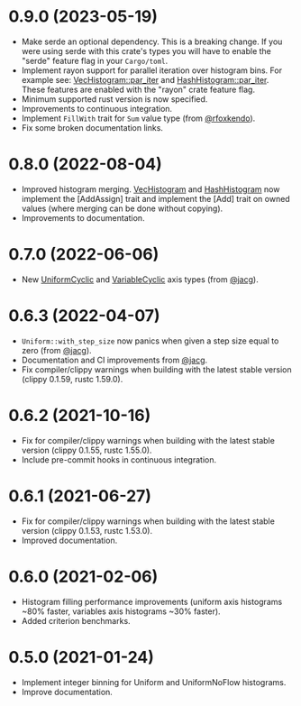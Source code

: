 # 0.9.0 (2023-05-19)

- Make serde an optional dependency. This is a breaking change. If you were using serde with this crate's types you will have to enable the "serde" feature flag in your `Cargo/toml`.
- Implement rayon support for parallel iteration over histogram bins. For example see: [VecHistogram::par_iter](https://docs.rs/ndhistogram/0.9.0/struct.VecHistogram.html#method.par_iter) and [HashHistogram::par_iter](https://docs.rs/ndhistogram/0.9.0/struct.HashHistogram.html#method.par_iter). These features are enabled with the "rayon" crate feature flag.
- Minimum supported rust version is now specified.
- Improvements to continuous integration.
- Implement `FillWith` trait for `Sum` value type (from [@rfoxkendo](https://github.com/rfoxkendo)).
- Fix some broken documentation links.

# 0.8.0 (2022-08-04)

- Improved histogram merging. [VecHistogram](https://docs.rs/ndhistogram/0.8.0/ndhistogram/struct.VecHistogram.html) and [HashHistogram](https://docs.rs/ndhistogram/0.8.0/ndhistogram/struct.HashHistogram.html) now implement the [AddAssign] trait and implement the [Add] trait on owned values (where merging can be done without copying).
- Improvements to documentation.

# 0.7.0 (2022-06-06)
- New [UniformCyclic](https://docs.rs/ndhistogram/0.7.0/ndhistogram/axis/struct.UniformCyclic.html) and [VariableCyclic](https://docs.rs/ndhistogram/0.7.0/ndhistogram/axis/struct.VariableCyclic.html) axis types (from [@jacg](https://github.com/jacg)).

# 0.6.3 (2022-04-07)
- `Uniform::with_step_size` now panics when given a step size equal to zero (from [@jacg](https://github.com/jacg)).
- Documentation and CI improvements from [@jacg](https://github.com/jacg).
- Fix compiler/clippy warnings when building with the latest stable version (clippy 0.1.59, rustc 1.59.0).

# 0.6.2 (2021-10-16)

- Fix for compiler/clippy warnings when building with the latest stable version (clippy 0.1.55, rustc 1.55.0).
- Include pre-commit hooks in continuous integration. 


# 0.6.1 (2021-06-27)

- Fix for compiler/clippy warnings when building with the latest stable version (clippy 0.1.53, rustc 1.53.0). 
- Improved documentation.

# 0.6.0 (2021-02-06)

- Histogram filling performance improvements (uniform axis histograms ~80% faster, variables axis histograms ~30% faster).
- Added criterion benchmarks.

# 0.5.0 (2021-01-24)

- Implement integer binning for Uniform and UniformNoFlow histograms.
- Improve documentation.
